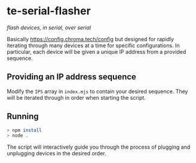 # te-serial-flasher

_flash devices, in serial, over serial_

Basically https://config.chroma.tech/config but designed for rapidly iterating through many devices at a time for specific configurations.
In particular, each device will be given a unique IP address from a provided sequence.

## Providing an IP address sequence

Modify the `IPS` array in `index.mjs` to contain your desired sequence.
They will be iterated through in order when starting the script.

## Running

```bash
> npm install
> node .
```

The script will interactively guide you through the process of plugging and unplugging devices in the desired order.
